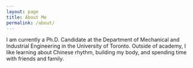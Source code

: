 ```yaml
---
layout: page
title: About Me
permalink: /about/
---
```

I am currently a Ph.D. Candidate at the Department of Mechanical and Industrial Engineering in the University of Toronto. Outside of academy, I like learning about Chinese rhythm, building my body, and spending time with friends and family.   
<br>
<br>
<!-- Download my <a href="https://www.dropbox.com/s/5u9y783zxpwdjjr/sotocv.pdf?dl=0" download="Soto, Paul- CV">CV</a><br> -->
<br>
